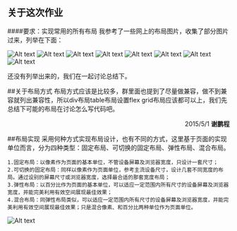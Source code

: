 ## 关于这次作业
####要求：实现常用的所有布局
我参考了一些网上的布局图片，收集了部分图片过来，列举在下面：

![Alt text](http://1.cutexie.sinaapp.com/ali/1.jpg)
![Alt text](http://1.cutexie.sinaapp.com/ali/2.jpg)
![Alt text](http://1.cutexie.sinaapp.com/ali/3.jpg)
![Alt text](http://1.cutexie.sinaapp.com/ali/4.jpg)
![Alt text](http://1.cutexie.sinaapp.com/ali/5.jpg)
![Alt text](http://1.cutexie.sinaapp.com/ali/6.jpg)
![Alt text](http://1.cutexie.sinaapp.com/ali/7.jpg)
![Alt text](http://1.cutexie.sinaapp.com/ali/8.jpg)

还没有列举出来的，我们在一起讨论总结下。

##关于布局方式
布局方式应该是比较多，群里面也提到了尽量做兼容，做不到兼容就列出兼容性，所以div布局table布局设置flex grid布局应该都可以上，我们先总结下可能的布局在讨论怎么写代码吧。

<p align="right">2015/5/1 <b>谢鹏程</b></p>

##布局实现
采用何种方式实现布局设计，也有不同的方式，这里基于页面的实现单位而言，分为四种类型：固定布局、可切换的固定布局、弹性布局、混合布局。

	1.固定布局：以像素作为页面的基本单位，不管设备屏幕及浏览器宽度，只设计一套尺寸；
	2.可切换的固定布局：同样以像素作为页面单位，参考主流设备尺寸，设计几套不同宽度的布局。通过设别的屏幕尺寸或浏览器宽度，选择最合适的那套宽度布局；
	3.弹性布局：以百分比作为页面的基本单位，可以适应一定范围内所有尺寸的设备屏幕及浏览器宽度，并能完美利用有效空间展现最佳效果；
	4.混合布局：同弹性布局类似，可以适应一定范围内所有尺寸的设备屏幕及浏览器宽度，并能完美利用有效空间展现最佳效果；只是混合像素、和百分比两种单位作为页面单位。
![Alt text](http://heyuchan.com/wp-content/uploads/2015/02/03布局实现.png)
